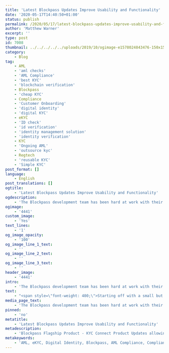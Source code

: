 ```yaml
---
title: 'Latest Blockpass Updates Improve Usability and Functionality'
date: '2020-05-17T14:40:50+01:00'
status: publish
permalink: /2020/05/17/latest-blockpass-updates-improve-usability-and-functionality
author: 'Matthew Warner'
excerpt: ''
type: post
id: 7008
thumbnail: ../../../../../uploads/2019/10/ogimage-e1578024843476-150x150.png
category:
    - Blog
tag:
    - AML
    - 'aml checks'
    - 'AML Compliance'
    - 'best KYC'
    - 'blockchain verification'
    - Blockpass
    - 'cheap KYC'
    - Compliance
    - 'Customer Onboarding'
    - 'digital identity'
    - 'digital KYC'
    - eKYC
    - 'ID check'
    - 'id verification'
    - 'identity management solution'
    - 'identity verification'
    - KYC
    - 'Ongoing AML'
    - 'outsource kyc'
    - Regtech
    - 'reusable KYC'
    - 'Simple KYC'
post_format: []
language:
    - English
post_translations: []
ogtitle:
    - 'Latest Blockpass Updates Improve Usability and Functionality'
ogdescription:
    - 'The Blockpass development team has been hard at work with their characteristic innovative and forward-thinking attitude and have recently released the latest updates and fixes for the Blockpass Mobile App, KYC Connect Dashboard and Admin Console. '
ogimage:
    - '4441'
custom_image:
    - 'Yes'
text_lines:
    - '1'
og_image_opacity:
    - '100'
og_image_line_1_text:
    - ''
og_image_line_2_text:
    - ''
og_image_line_3_text:
    - ''
header_image:
    - '4441'
intro:
    - 'The Blockpass development team has been hard at work with their characteristic innovative and forward-thinking attitude and have recently released the latest updates and fixes for the Blockpass Mobile App, KYC Connect Dashboard and Admin Console. '
text:
    - "<span style=\"font-weight: 400;\">Starting off with a small but important fix, an issue with <a href=\"https://www.blockpass.org/2018/11/23/the-blockpass-app-now-supports-national-ids/\">National ID</a> pictures in the Mobile Application has been fixed. If you find any issues with parts of the app, have any suggestions for ways to improve it or would like to see additional features added, please get in touch with us to let us know.\_</span>\r\n\r\n<span style=\"font-weight: 400;\">In the <a href=\"https://console.blockpass.org/blockpass_console\">KYC </a>Connect Dashboard, onprem dashboard installs now have the ability to request that users update their profiles without having to first reject an attribute - saving that little bit of extra time and hassle. The size of National ID pictures have been improved and the display of ID document certificates has been optimized. In addition, an issue around the display of the risk level field has been fixed.\_</span>\r\n\r\n<span style=\"font-weight: 400;\">Regarding the <a href=\"https://console.blockpass.org/blockpass_console\">Admin Console</a>, a number of fixes and adjustments have been made. Firstly, it is now possible to create a mailing list of all merchants in Sendgrid for transactional emails. Linked to this, current merchants have been migrated to the transactional mailing list. As part of the general update, the QR code widget has been replaced with the Web widget and there is now a new footer UI. From this new footer, merchants can now register the Blockpass Newsletter and legal term access is granted through it as well.\_</span>\r\n\r\n<span style=\"font-weight: 400;\">We are constantly looking for new ways to improve our services. If you have any questions, thoughts or ideas, please don’t hesitate to contact us to discuss possibilities as we seek to provide the most beneficial features and options for merchants and individuals alike. Keep an eye out in the future to see new developments when we announce our next updates!\_</span>"
media_page_text:
    - 'The Blockpass development team has been hard at work with their characteristic innovative and forward-thinking attitude and have recently released the latest updates and fixes for the Blockpass Mobile App, KYC Connect Dashboard and Admin Console. '
pinned:
    - 'no'
metatitle:
    - 'Latest Blockpass Updates Improve Usability and Functionality'
metadescription:
    - 'Blockpass Flagship Product - KYC Connect Product Updates allowing request of update of users'' profile information, easy integration with web widget etc.'
metakeywords:
    - 'AML, eKYC, Digital Identity, Blockpass, AML Compliance, Compliance, Customer Onboarding, Digital identity, identity management solution, Identity Verification, KYC, regtech, blockchain verification, digital KYC, ongoing AML, ID check, ID verification, digital identity, reusable KYC, cheap kyc, simple kyc, outsource kyc, best kyc, aml checks, aml, national id check, KYC Connect'
---
```

<!DOCTYPE html PUBLIC "-//W3C//DTD HTML 4.0 Transitional//EN" "http://www.w3.org/TR/REC-html40/loose.dtd">
<?xml encoding="UTF-8">
